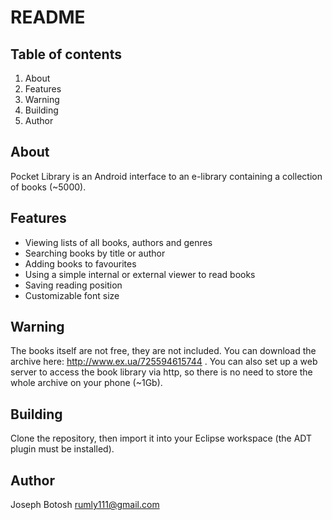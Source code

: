 # README #

## Table of contents ##
1. About
2. Features
3. Warning
4. Building
5. Author

## About ##
Pocket Library is an Android interface to an e-library containing a collection of books (~5000).

## Features ##
* Viewing lists of all books, authors and genres
* Searching books by title or author
* Adding books to favourites
* Using a simple internal or external viewer to read books
* Saving reading position
* Customizable font size

## Warning ##
The books itself are not free, they are not included. You can download the archive here: http://www.ex.ua/725594615744 .
You can also set up a web server to access the book library via http, so there is no need to store the whole
archive on your phone (~1Gb).

## Building ##
Clone the repository, then import it into your Eclipse workspace (the ADT plugin must be installed).

## Author ##
Joseph Botosh <rumly111@gmail.com>